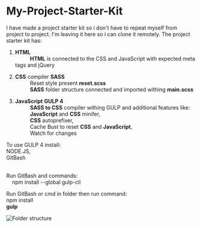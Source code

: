# My-Project-Starter-Kit

I have made a project starter kit so i don't have to repeat myself from project to project. I'm leaving it here so i can clone it remotely.
The project starter kit has:

1. **HTML**<br/>
     &nbsp;   &nbsp;   &nbsp;   &nbsp;   &nbsp;  **HTML** is connected to the CSS and JavaScript with expected meta tags and jQuery
      
2. **CSS** compiler **SASS**<br/>
 &nbsp;   &nbsp;   &nbsp;   &nbsp;   &nbsp; Reset style present **reset.scss** <br/>
 &nbsp;   &nbsp;   &nbsp;   &nbsp;   &nbsp; **SASS** folder structure connected and imported withing **main.scss** 

3. **JavaScript** **GULP 4**<br/>
 &nbsp;   &nbsp;   &nbsp;   &nbsp;   &nbsp; **SASS to CSS** compiler withing GULP and additional features like: <br/>
 &nbsp;   &nbsp;   &nbsp;   &nbsp;   &nbsp; **JavaScript** and **CSS** minifer, <br/>
 &nbsp;   &nbsp;   &nbsp;   &nbsp;   &nbsp; **CSS** autoprefixer, <br/>
 &nbsp;   &nbsp;   &nbsp;   &nbsp;   &nbsp;       Cache Bust to reset **CSS** and **JavaScript**, <br/>
 &nbsp;   &nbsp;   &nbsp;   &nbsp;   &nbsp;       Watch for changes <br/> 
        
To use GULP 4 install: <br/>
NODE.JS, <br/>
GitBash <br/> <br/>

Run GitBash and commands: <br/>
&nbsp;   &nbsp; npm install --global gulp-cli

Run GitBash or cmd in folder then run command: <br/>
npm install <br/>
**gulp**

![Folder structure](https://i.ibb.co/48ZvjrG/brisi.png)

